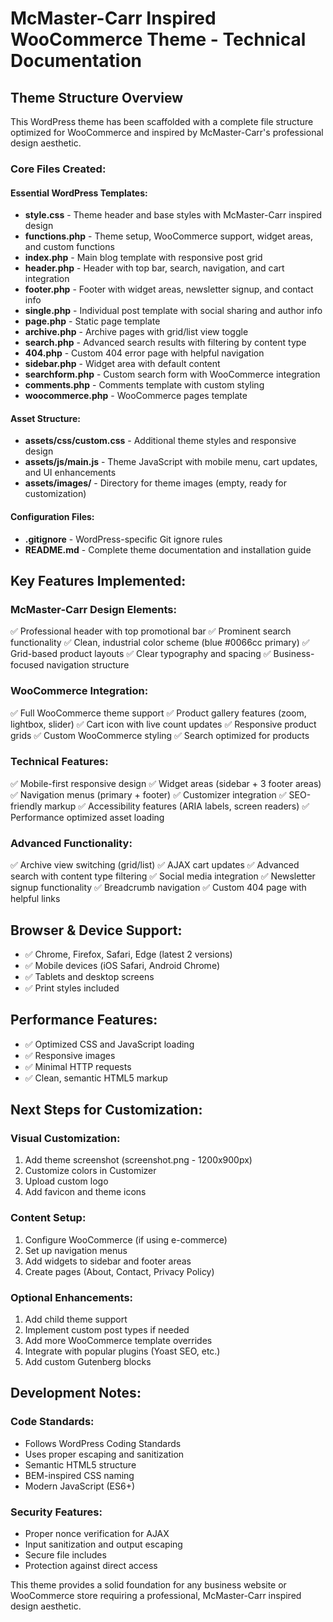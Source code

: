 # McMaster-Carr Inspired WooCommerce Theme - Technical Documentation

## Theme Structure Overview

This WordPress theme has been scaffolded with a complete file structure optimized for WooCommerce and inspired by McMaster-Carr's professional design aesthetic.

### Core Files Created:

#### Essential WordPress Templates:
- **style.css** - Theme header and base styles with McMaster-Carr inspired design
- **functions.php** - Theme setup, WooCommerce support, widget areas, and custom functions
- **index.php** - Main blog template with responsive post grid
- **header.php** - Header with top bar, search, navigation, and cart integration
- **footer.php** - Footer with widget areas, newsletter signup, and contact info
- **single.php** - Individual post template with social sharing and author info
- **page.php** - Static page template
- **archive.php** - Archive pages with grid/list view toggle
- **search.php** - Advanced search results with filtering by content type
- **404.php** - Custom 404 error page with helpful navigation
- **sidebar.php** - Widget area with default content
- **searchform.php** - Custom search form with WooCommerce integration
- **comments.php** - Comments template with custom styling
- **woocommerce.php** - WooCommerce pages template

#### Asset Structure:
- **assets/css/custom.css** - Additional theme styles and responsive design
- **assets/js/main.js** - Theme JavaScript with mobile menu, cart updates, and UI enhancements
- **assets/images/** - Directory for theme images (empty, ready for customization)

#### Configuration Files:
- **.gitignore** - WordPress-specific Git ignore rules
- **README.md** - Complete theme documentation and installation guide

## Key Features Implemented:

### McMaster-Carr Design Elements:
✅ Professional header with top promotional bar
✅ Prominent search functionality
✅ Clean, industrial color scheme (blue #0066cc primary)
✅ Grid-based product layouts
✅ Clear typography and spacing
✅ Business-focused navigation structure

### WooCommerce Integration:
✅ Full WooCommerce theme support
✅ Product gallery features (zoom, lightbox, slider)
✅ Cart icon with live count updates
✅ Responsive product grids
✅ Custom WooCommerce styling
✅ Search optimized for products

### Technical Features:
✅ Mobile-first responsive design
✅ Widget areas (sidebar + 3 footer areas)
✅ Navigation menus (primary + footer)
✅ Customizer integration
✅ SEO-friendly markup
✅ Accessibility features (ARIA labels, screen readers)
✅ Performance optimized asset loading

### Advanced Functionality:
✅ Archive view switching (grid/list)
✅ AJAX cart updates
✅ Advanced search with content type filtering
✅ Social media integration
✅ Newsletter signup functionality
✅ Breadcrumb navigation
✅ Custom 404 page with helpful links

## Browser & Device Support:
- ✅ Chrome, Firefox, Safari, Edge (latest 2 versions)
- ✅ Mobile devices (iOS Safari, Android Chrome)
- ✅ Tablets and desktop screens
- ✅ Print styles included

## Performance Features:
- ✅ Optimized CSS and JavaScript loading
- ✅ Responsive images
- ✅ Minimal HTTP requests
- ✅ Clean, semantic HTML5 markup

## Next Steps for Customization:

### Visual Customization:
1. Add theme screenshot (screenshot.png - 1200x900px)
2. Customize colors in Customizer
3. Upload custom logo
4. Add favicon and theme icons

### Content Setup:
1. Configure WooCommerce (if using e-commerce)
2. Set up navigation menus
3. Add widgets to sidebar and footer areas
4. Create pages (About, Contact, Privacy Policy)

### Optional Enhancements:
1. Add child theme support
2. Implement custom post types if needed
3. Add more WooCommerce template overrides
4. Integrate with popular plugins (Yoast SEO, etc.)
5. Add custom Gutenberg blocks

## Development Notes:

### Code Standards:
- Follows WordPress Coding Standards
- Uses proper escaping and sanitization
- Semantic HTML5 structure
- BEM-inspired CSS naming
- Modern JavaScript (ES6+)

### Security Features:
- Proper nonce verification for AJAX
- Input sanitization and output escaping
- Secure file includes
- Protection against direct access

This theme provides a solid foundation for any business website or WooCommerce store requiring a professional, McMaster-Carr inspired design aesthetic.
